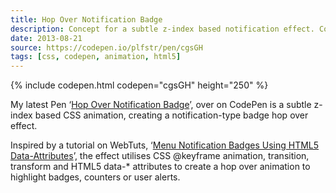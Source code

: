 ```yaml
---
title: Hop Over Notification Badge
description: Concept for a subtle z-index based notification effect. Counters, badges or alerts hop over the site navigation to alert users / give feedback.
date: 2013-08-21
source: https://codepen.io/plfstr/pen/cgsGH
tags: [css, codepen, animation, html5]
---
```

{% include codepen.html codepen="cgsGH" height="250" %}

My latest Pen ‘[Hop Over Notification Badge](https://codepen.io/plfstr/pen/cgsGH)’, over on CodePen is a subtle z-index based CSS animation, creating a notification-type badge hop over effect.

Inspired by a tutorial on WebTuts, ‘[Menu Notification Badges Using HTML5 Data-Attributes](http://webdesign.tutsplus.com/articles/menu-notification-badges-using-html5-data-attributes--webdesign-6273)’, the effect utilises CSS @keyframe animation, transition, transform and HTML5 data-* attributes to create a hop over animation to highlight badges, counters or user alerts.